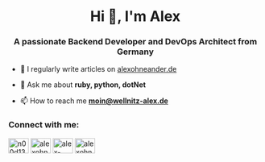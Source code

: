<h1 align="center">Hi 👋, I'm Alex</h1>
<h3 align="center">A passionate Backend Developer and DevOps Architect from Germany</h3>

- 📝 I regularly write articles on [alexohneander.de](https://alexohneander.de)

- 💬 Ask me about **ruby, python, dotNet**

- 📫 How to reach me **moin@wellnitz-alex.de**

<h3 align="left">Connect with me:</h3>
<p align="left">
<a href="https://dev.to/n00d13" target="blank"><img align="center" src="https://cdn.jsdelivr.net/npm/simple-icons@3.0.1/icons/dev-dot-to.svg" alt="n00d13" height="30" width="40" /></a>
<a href="https://twitter.com/alexohneander" target="blank"><img align="center" src="https://raw.githubusercontent.com/rahuldkjain/github-profile-readme-generator/master/src/images/icons/Social/twitter.svg" alt="alexohneander" height="30" width="40" /></a>
<a href="https://linkedin.com/in/alex-wellnitz-66341184" target="blank"><img align="center" src="https://raw.githubusercontent.com/rahuldkjain/github-profile-readme-generator/master/src/images/icons/Social/linked-in-alt.svg" alt="alex-wellnitz-66341184" height="30" width="40" /></a>
<a href="https://dribbble.com/alexohneander" target="blank"><img align="center" src="https://raw.githubusercontent.com/rahuldkjain/github-profile-readme-generator/master/src/images/icons/Social/dribbble.svg" alt="alexohneander" height="30" width="40" /></a>
</p>
